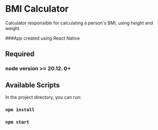 # BMI Calculator

Calculator responsible for calculating a person's BMI, using height and weight.

###App created using React Native

## Required

### node version >= 20.12. 0+

## Available Scripts

In the project directory, you can run:

### `npm install`

### `npm start`


